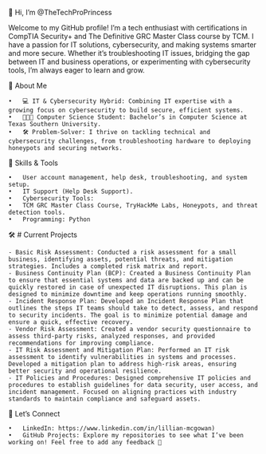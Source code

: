 👋 Hi, I’m @TheTechProPrincess

Welcome to my GitHub profile! I’m a tech enthusiast with certifications in CompTIA Security+ and The Definitive GRC Master Class course by TCM. I have a passion for IT solutions, cybersecurity, and making systems 
smarter and more secure. Whether it’s troubleshooting IT issues, bridging the gap between IT and business operations, or experimenting with cybersecurity tools, 
I’m always eager to learn and grow.

👑 About Me

	•	💻 IT & Cybersecurity Hybrid: Combining IT expertise with a growing focus on cybersecurity to build secure, efficient systems.
	•	🧑🏾‍🎓 Computer Science Student: Bachelor’s in Computer Science at Texas Southern University.
	•	🛠️ Problem-Solver: I thrive on tackling technical and cybersecurity challenges, from troubleshooting hardware to deploying honeypots and securing networks.
 

🔧 Skills & Tools

	•	User account management, help desk, troubleshooting, and system setup.
	•	IT Support (Help Desk Support).
	•	Cybersecurity Tools:
	•	TCM GRC Master Class Course, TryHackMe Labs, Honeypots, and threat detection tools.
	•	Programming: Python

🛠️ # Current Projects

	- Basic Risk Assessment: Conducted a risk assessment for a small business, identifying assets, potential threats, and mitigation strategies. Includes a completed risk matrix and report.  
	- Business Continuity Plan (BCP): Created a Business Continuity Plan to ensure that essential systems and data are backed up and can be quickly restored in case of unexpected IT disruptions. This plan is designed to minimize downtime and keep operations running smoothly.  
	- Incident Response Plan: Developed an Incident Response Plan that outlines the steps IT teams should take to detect, assess, and respond to security incidents. The goal is to minimize potential damage and ensure a quick, effective recovery.  
	- Vendor Risk Assessment: Created a vendor security questionnaire to assess third-party risks, analyzed responses, and provided recommendations for improving compliance.  
	- IT Risk Assessment and Mitigation Plan: Performed an IT risk assessment to identify vulnerabilities in systems and processes. Developed a mitigation plan to address high-risk areas, ensuring better security and operational resilience.  
	- IT Policies and Procedures: Designed comprehensive IT policies and procedures to establish guidelines for data security, user access, and incident management. Focused on aligning practices with industry standards to maintain compliance and safeguard assets.  

🤝 Let’s Connect

	•	LinkedIn: https://www.linkedin.com/in/lillian-mcgowan)
	•	GitHub Projects: Explore my repositories to see what I’ve been working on! Feel free to add any feedback 🤗

<!---
TheTechProPrincess/TheTechProPrincess is a ✨ special ✨ repository because its `README.md` (this file) appears on your GitHub profile.
You can click the Preview link to take a look at your changes.
--->
